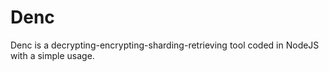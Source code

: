 # Denc
Denc is a decrypting-encrypting-sharding-retrieving tool coded in NodeJS with a simple usage.
